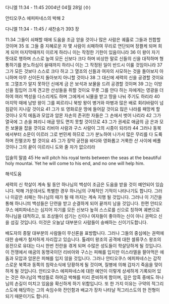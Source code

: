 다니엘 11:34 - 11:45 
2004년 04월 28일 (수)

안티오쿠스 에피파네스의 박해 2



다니엘 11:34 - 11:45 / 새찬송가 393 장


11:34 그들이 쇠패할 때에 도움을 조금 얻을 것이나 많은 사람은 궤휼로 그들과 친합할 것이며 35 또 그들 중 지혜로운 자 몇 사람이 쇠패하여 무리로 연단되며 정켤케 되며 희게 되어 마지막때까지 이르게 하리니 이는 작정한 기한이 있음이니라 36 이 왕이 자기 뜻대로 행하며 스스로 높여 모든 신보다 크다 하며 비상한 말로 신들의 신을 대적하며 형통하기를 분노하심이 쉴때까지 하리니 이는 그 작정된 일이 반드시 이룰 것임이니라 37 그가 모든 것보다 스스로 크다 하고 그 열조의 신들과 여자의 사모하는 것을 돌아보지 아니하며 아무 신이든지 돌아보지 아니할 것이나 38 그 대신에 세력의 신을 공경할 것이요 또 그열조가 알지 못하던 신에게 금 은 보석과 보물을 드려 공경할 것이며 39 그는 이방 신을 힘입어 크게 견고한 산성들을 취할 것이요 무릇 그를 안다 하는 자에게는 영광을 더하여 여러 백성을 다스리게도 하며 그에게서 뇌물을 받고 땅을 나눠 주기도 하리라 40 마지막 때에 남방 왕이 그를 찌르리니 북방 왕이 병거와 마병과 많은 배로 회리바람이 넘침같이 지나갈 것이요 41 그가 또 영화로운 땅에 들어갈 것이요 많은 나라를 패망케 할 것이나 오직 에돔과 모압과 암몬 자손의 존귀한 자들은 그 손에서 벗어 나리라 42 그가 열국에 그 손을 펴리니 애굽 땅도 면치 못할 것이므로 43 그가 권세로 애굽의 금 은과 모든 보물을 잡을 것이요 리비아 사람과 구스 사람이 그의 시종이 되리라 44 그러나 동북에서부터 소문이 이르러 그로 번민케 하므로 그가 분노하여 나가서 많은 무리를 다 도륙하며 진멸코자 할 것이요 45 그가 장막 궁전을 바다와 영화롭고 거룩한 산 사이에 베풀 것이나 그의 끝이 이르리니 도와 줄 자가 없으리라

입술의 말씀
45 He will pitch his royal tents between the seas at the beautiful holy mountai.  Yet he will come to his end, and no one will help him.

해석도움





세력의 신
학살이 계속 될 동안 하나님의 백성이 조금은 도움을 받을 것이 예언되어 있습니다.  박해 가운데서도 특별한 경우 하나님의 구체적인 기적이 나타나기도 합니다.   그러나 이같은 쇠패는 하나님의 때가 될 때 까지는 계속 지행 될 것입니다.  그러나 이 기간을 통해 하나니믜 백성들은 단련을 받고 순결하게 되어 끝까지 남을 것입니다.  한편 안티오쿠스 에피파네스는 심지어 자기를 모든 신보다 높혀 스스로를 신으로 칭하며 궤변으로 하나님을 대적하고, 또 조상들이 섬기는 신이나 여자들이 좋아하는 신이 아니 권력으 신을 섬길 것입니다.  이것은 오늘날 대부분으 사람들이 숭배하는 신이기도합니다.

배도자의 종말
대부분의 사람들이 무신론을 표방합니다.  그러나 그들의 중심에는 권력에 대한 숭배가 철저하게 자리잡고 있습니다.  톨레미 왕조의 공격에 대한 셀류쿠스 왕조의 응전으로 유대는 다시 한번 전란을 겪게 되며 수많은 성도들이 학살당하게 될 것입니다.  이 전쟁에서 애굼의 동맹국이던 리비아와 구스는 피해를 입지만 이스라엘을 팔아먹은 에돔과 모압과 암몬은 피해를 입지 않을 것입니다.  그러나 안티오쿠스 에피파네스는 갑작스로운 북쪽과 동쪽의 침략소식에 당황하게 될 것이며, 질병에 의해 갑자기 죽음을 맞이하게 될 것입니다.  안티오쿠스 에피파네스에 대한 예언이 이렇게 상세하게 기록되어 있는 것은 하나님의 백성들로 하여금 박해를 미리 준비하게 함이며, 깊은 암흑 중에도 하나님의 손길이 미치고 있음을 확신하게 하기 위함입니다.  또 한 가지 이유는 구약의 적그리스도에 해당하는 그의 속임수와 잔인함과 배교가 장차 나타날 적그리스도의 한 전형이 되기 때문이기도 합니다.